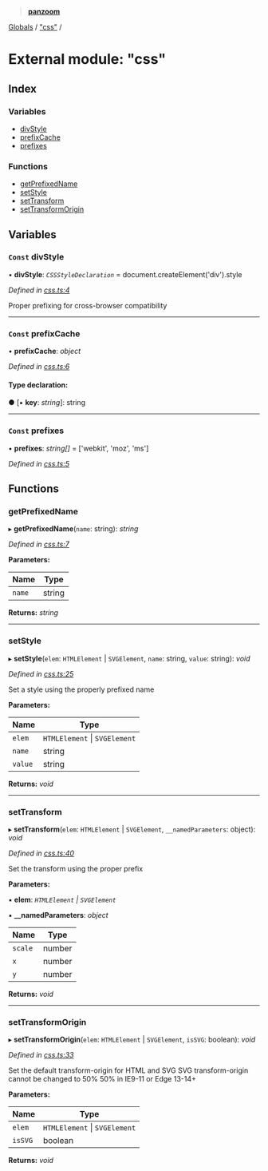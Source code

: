 > **[panzoom](../README.md)**

[Globals](../globals.md) / ["css"](_css_.md) /

# External module: "css"

## Index

### Variables

* [divStyle](_css_.md#const-divstyle)
* [prefixCache](_css_.md#const-prefixcache)
* [prefixes](_css_.md#const-prefixes)

### Functions

* [getPrefixedName](_css_.md#getprefixedname)
* [setStyle](_css_.md#setstyle)
* [setTransform](_css_.md#settransform)
* [setTransformOrigin](_css_.md#settransformorigin)

## Variables

### `Const` divStyle

• **divStyle**: *`CSSStyleDeclaration`* =  document.createElement('div').style

*Defined in [css.ts:4](https://github.com/timmywil/panzoom/blob/45fed7d/src/css.ts#L4)*

Proper prefixing for cross-browser compatibility

___

### `Const` prefixCache

• **prefixCache**: *object*

*Defined in [css.ts:6](https://github.com/timmywil/panzoom/blob/45fed7d/src/css.ts#L6)*

#### Type declaration:

● \[▪ **key**: *string*\]: string

___

### `Const` prefixes

• **prefixes**: *string[]* =  ['webkit', 'moz', 'ms']

*Defined in [css.ts:5](https://github.com/timmywil/panzoom/blob/45fed7d/src/css.ts#L5)*

## Functions

###  getPrefixedName

▸ **getPrefixedName**(`name`: string): *string*

*Defined in [css.ts:7](https://github.com/timmywil/panzoom/blob/45fed7d/src/css.ts#L7)*

**Parameters:**

Name | Type |
------ | ------ |
`name` | string |

**Returns:** *string*

___

###  setStyle

▸ **setStyle**(`elem`: `HTMLElement` | `SVGElement`, `name`: string, `value`: string): *void*

*Defined in [css.ts:25](https://github.com/timmywil/panzoom/blob/45fed7d/src/css.ts#L25)*

Set a style using the properly prefixed name

**Parameters:**

Name | Type |
------ | ------ |
`elem` | `HTMLElement` \| `SVGElement` |
`name` | string |
`value` | string |

**Returns:** *void*

___

###  setTransform

▸ **setTransform**(`elem`: `HTMLElement` | `SVGElement`, `__namedParameters`: object): *void*

*Defined in [css.ts:40](https://github.com/timmywil/panzoom/blob/45fed7d/src/css.ts#L40)*

Set the transform using the proper prefix

**Parameters:**

▪ **elem**: *`HTMLElement` | `SVGElement`*

▪ **__namedParameters**: *object*

Name | Type |
------ | ------ |
`scale` | number |
`x` | number |
`y` | number |

**Returns:** *void*

___

###  setTransformOrigin

▸ **setTransformOrigin**(`elem`: `HTMLElement` | `SVGElement`, `isSVG`: boolean): *void*

*Defined in [css.ts:33](https://github.com/timmywil/panzoom/blob/45fed7d/src/css.ts#L33)*

Set the default transform-origin for HTML and SVG
SVG transform-origin cannot be changed to 50% 50% in IE9-11 or Edge 13-14+

**Parameters:**

Name | Type |
------ | ------ |
`elem` | `HTMLElement` \| `SVGElement` |
`isSVG` | boolean |

**Returns:** *void*